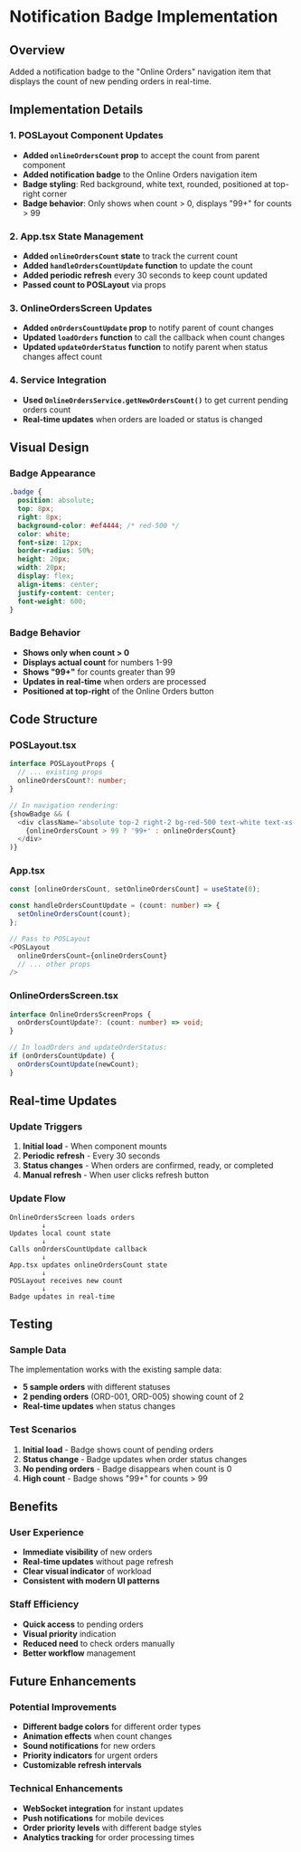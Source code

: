 # Notification Badge Implementation

## Overview
Added a notification badge to the "Online Orders" navigation item that displays the count of new pending orders in real-time.

## Implementation Details

### 1. POSLayout Component Updates
- **Added `onlineOrdersCount` prop** to accept the count from parent component
- **Added notification badge** to the Online Orders navigation item
- **Badge styling**: Red background, white text, rounded, positioned at top-right corner
- **Badge behavior**: Only shows when count > 0, displays "99+" for counts > 99

### 2. App.tsx State Management
- **Added `onlineOrdersCount` state** to track the current count
- **Added `handleOrdersCountUpdate` function** to update the count
- **Added periodic refresh** every 30 seconds to keep count updated
- **Passed count to POSLayout** via props

### 3. OnlineOrdersScreen Updates
- **Added `onOrdersCountUpdate` prop** to notify parent of count changes
- **Updated `loadOrders` function** to call the callback when count changes
- **Updated `updateOrderStatus` function** to notify parent when status changes affect count

### 4. Service Integration
- **Used `OnlineOrdersService.getNewOrdersCount()`** to get current pending orders count
- **Real-time updates** when orders are loaded or status is changed

## Visual Design

### Badge Appearance
```css
.badge {
  position: absolute;
  top: 8px;
  right: 8px;
  background-color: #ef4444; /* red-500 */
  color: white;
  font-size: 12px;
  border-radius: 50%;
  height: 20px;
  width: 20px;
  display: flex;
  align-items: center;
  justify-content: center;
  font-weight: 600;
}
```

### Badge Behavior
- **Shows only when count > 0**
- **Displays actual count** for numbers 1-99
- **Shows "99+"** for counts greater than 99
- **Updates in real-time** when orders are processed
- **Positioned at top-right** of the Online Orders button

## Code Structure

### POSLayout.tsx
```typescript
interface POSLayoutProps {
  // ... existing props
  onlineOrdersCount?: number;
}

// In navigation rendering:
{showBadge && (
  <div className="absolute top-2 right-2 bg-red-500 text-white text-xs rounded-full h-5 w-5 flex items-center justify-center font-semibold">
    {onlineOrdersCount > 99 ? '99+' : onlineOrdersCount}
  </div>
)}
```

### App.tsx
```typescript
const [onlineOrdersCount, setOnlineOrdersCount] = useState(0);

const handleOrdersCountUpdate = (count: number) => {
  setOnlineOrdersCount(count);
};

// Pass to POSLayout
<POSLayout
  onlineOrdersCount={onlineOrdersCount}
  // ... other props
/>
```

### OnlineOrdersScreen.tsx
```typescript
interface OnlineOrdersScreenProps {
  onOrdersCountUpdate?: (count: number) => void;
}

// In loadOrders and updateOrderStatus:
if (onOrdersCountUpdate) {
  onOrdersCountUpdate(newCount);
}
```

## Real-time Updates

### Update Triggers
1. **Initial load** - When component mounts
2. **Periodic refresh** - Every 30 seconds
3. **Status changes** - When orders are confirmed, ready, or completed
4. **Manual refresh** - When user clicks refresh button

### Update Flow
```
OnlineOrdersScreen loads orders
        ↓
Updates local count state
        ↓
Calls onOrdersCountUpdate callback
        ↓
App.tsx updates onlineOrdersCount state
        ↓
POSLayout receives new count
        ↓
Badge updates in real-time
```

## Testing

### Sample Data
The implementation works with the existing sample data:
- **5 sample orders** with different statuses
- **2 pending orders** (ORD-001, ORD-005) showing count of 2
- **Real-time updates** when status changes

### Test Scenarios
1. **Initial load** - Badge shows count of pending orders
2. **Status change** - Badge updates when order status changes
3. **No pending orders** - Badge disappears when count is 0
4. **High count** - Badge shows "99+" for counts > 99

## Benefits

### User Experience
- **Immediate visibility** of new orders
- **Real-time updates** without page refresh
- **Clear visual indicator** of workload
- **Consistent with modern UI patterns**

### Staff Efficiency
- **Quick access** to pending orders
- **Visual priority** indication
- **Reduced need** to check orders manually
- **Better workflow** management

## Future Enhancements

### Potential Improvements
- **Different badge colors** for different order types
- **Animation effects** when count changes
- **Sound notifications** for new orders
- **Priority indicators** for urgent orders
- **Customizable refresh intervals**

### Technical Enhancements
- **WebSocket integration** for instant updates
- **Push notifications** for mobile devices
- **Order priority levels** with different badge styles
- **Analytics tracking** for order processing times
